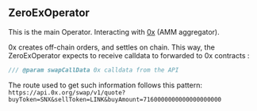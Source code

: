 ## ZeroExOperator

This is the main Operator. Interacting with [0x](https://0x.org/) (AMM aggregator).

0x creates off-chain orders, and settles on chain. This way, the ZeroExOperator expects to receive calldata to forwarded to 0x contracts :

```javascript
/// @param swapCallData 0x calldata from the API
```

The route used to get such information follows this pattern: `https://api.0x.org/swap/v1/quote?buyToken=SNX&sellToken=LINK&buyAmount=7160000000000000000000`
